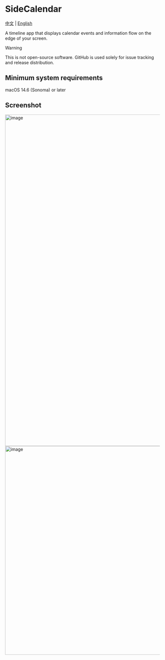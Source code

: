 # SideCalendar

[中文](https://github.com/sha2kyou/SideCalendar/blob/main/README_ZH.md) | [English](https://github.com/sha2kyou/SideCalendar/blob/main/README.md)

A timeline app that displays calendar events and information flow on the edge of your screen.

> [!WARNING]
>This is not open-source software. GitHub is used solely for issue tracking and release distribution.

## Minimum system requirements
macOS 14.6 (Sonoma) or later

## Screenshot
<img width="788" height="1080" alt="image" src="https://github.com/user-attachments/assets/a4d2984d-caaf-4580-a576-2960c36009fe" />

<img width="691" height="680" alt="image" src="https://github.com/user-attachments/assets/4aaf4563-cd98-49e1-984f-50a20d368112" />

